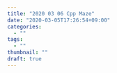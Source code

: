 ```yaml
---
title: "2020 03 06 Cpp Maze"
date: "2020-03-05T17:26:54+09:00"
categories:
  - ""
tags:
  - ""
thumbnail: ""
draft: true
---
```




<!--more-->

